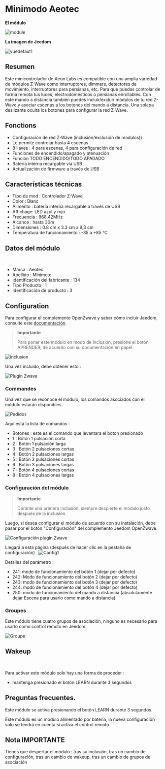 # Minimodo Aeotec

**El módulo**

![module](images/aeotec.minimote/module.jpg)

**La imagen de Jeedom**

![vuedefaut1](images/aeotec.minimote/vuedefaut1.jpg)

## Resumen

Este minicontrolador de Aeon Labs es compatible con una amplia variedad de módulos Z-Wave como interruptores, dimmers, detectores de movimiento, interruptores para persianas, etc. Para que puedas controlar de forma remota tus luces, electrodomésticos o persianas enrollables. Con este mando a distancia también puedes incluir/excluir módulos de tu red Z-Wave y asociar escenas a los botones del mando a distancia. Una solapa deslizante oculta los botones para configurar la red Z-Wave.

## Fonctions

-   Configuración de red Z-Wave (inclusión/exclusión de módulos))
-   Le permite controlar hasta 4 escenas
-   8 llaves : 4 para escenas, 4 para configuración de red
-   Funciones de encendido/apagado y atenuación
-   Función TODO ENCENDIDO/TODO APAGADO
-   Batería interna recargable vía USB
-   Actualización de firmware a través de USB

## Características técnicas

-   Tipo de mod : Controlador Z-Wave
-   Color : Blanc
-   Alimento : batería interna recargable a través de USB
-   Affichage: LED azul y rojo
-   Frecuencia : 868,42MHz
-   Alcance : hasta 30m
-   Dimensiones : 0.8 cm x 3.3 cm x 9,3 cm
-   Temperatura de funcionamiento : -35 a +85 °C

## Datos del módulo
 
-   Marca : Aeotec
-   Apellido : Minimote
-   Identificación del fabricante : 134
-   Tipo Producto : 1
-   Identificación de producto : 3

## Configuration

Para configurar el complemento OpenZwave y saber cómo incluir Jeedom, consulte este [documentación](https://doc.jeedom.com/es_ES/plugins/automation%20protocol/openzwave/).

> **Importante**
>
> Para poner este módulo en modo de inclusión, presione el botón APRENDER, de acuerdo con su documentación en papel.

![inclusion](images/aeotec.minimote/inclusion.jpg)

Una vez incluido, debe obtener esto :

![Plugin Zwave](images/aeotec.minimote/information.jpg)

### Commandes

Una vez que se reconoce el módulo, los comandos asociados con el módulo estarán disponibles.

![Pedidos](images/aeotec.minimote/commandes.jpg)

Aquí está la lista de comandos :

-   Botones : este es el comando que levantara el boton presionado
  - 1 : Botón 1 pulsación corta
  - 2 : Botón 1 pulsación larga
  - 3 : Botón 2 pulsaciones cortas
  - 4 : Botón 2 pulsaciones largas
  - 5 : Botón 3 pulsaciones cortas
  - 6 : Botón 3 pulsaciones largas
  - 7 : Botón 4 pulsaciones cortas
  - 8 : Botón 4 pulsaciones largas

### Configuración del módulo

> **Importante**
>
> Durante una primera inclusión, siempre despierte el módulo justo después de la inclusión.

Luego, si desea configurar el módulo de acuerdo con su instalación, debe pasar por el botón "Configuración" del complemento Jeedom OpenZwave.

![Configuración plugin Zwave](images/plugin/bouton_configuration.jpg)

Llegará a esta página (después de hacer clic en la pestaña de configuración)
 
![Config1](images/aeotec.minimote/config1.jpg)

Detalles del parámetro :

-   241: modo de funcionamiento del botón 1 (dejar por defecto)
-   242: Modo de funcionamiento del botón 2 (dejar por defecto)
-   243: modo de funcionamiento del botón 3 (dejar por defecto)
-   244: modo de funcionamiento del botón 4 (dejar por defecto)
-   250: modo de funcionamiento del mando a distancia (absolutamente dejar Escena para usarlo como mando a distancia)

### Groupes

Este módulo tiene cuatro grupos de asociación, ninguno es necesario para usarlo como control remoto en Jeedom.

![Groupe](images/aeotec.minimote/groupe.jpg)

## Wakeup

 

Para activar este módulo solo hay una forma de proceder :

-   mantenga presionado el botón LEARN durante 3 segundos

## Preguntas frecuentes.

Este módulo se activa presionando el botón LEARN durante 3 segundos.

Este módulo es un módulo alimentado por batería, la nueva configuración solo se tendrá en cuenta si activa el control remoto.

## Nota IMPORTANTE

Tienes que despertar el módulo : tras su inclusión, tras un cambio de configuración, tras un cambio de wakeup, tras un cambio de grupos de asociación
